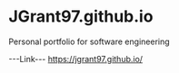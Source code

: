 # JGrant97.github.io
Personal portfolio for software engineering

---Link---
https://jgrant97.github.io/
